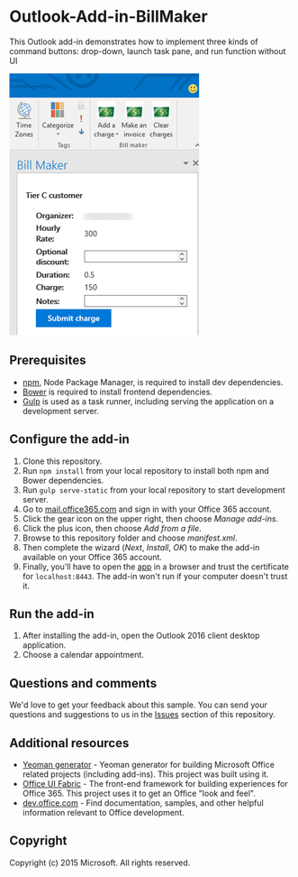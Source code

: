 # Outlook-Add-in-BillMaker
This Outlook add-in demonstrates how to implement three kinds of command buttons: drop-down, launch task pane, and run function without UI

![BillMaker screenshot](images/BillMaker.PNG)

## Prerequisites
* [npm](https://www.npmjs.com/), Node Package Manager, is required to install dev dependencies.
* [Bower](http://bower.io/) is required to install frontend dependencies. 
* [Gulp](http://gulpjs.com/) is used as a task runner, including serving the application on a development server.

## Configure the add-in
1. Clone this repository.
2. Run `npm install` from your local repository to install both npm and Bower dependencies.
3. Run `gulp serve-static` from your local repository to start development server.
4. Go to [mail.office365.com](http://mail.office365.com) and sign in with your Office 365 account.
5. Click the gear icon on the upper right, then choose *Manage add-ins*.
6. Click the plus icon, then choose *Add from a file*.
7. Browse to this repository folder and choose *manifest.xml*.
8. Then complete the wizard (*Next*, *Install*, *OK*) to make the add-in available on your Office 365 account.
9. Finally, you'll have to open the [app](https://localhost:8443/appread/index.html) in a browser and trust the certificate for `localhost:8443`. The add-in won't run if your computer doesn't trust it.

## Run the add-in
1. After installing the add-in, open the Outlook 2016 client desktop application. 
2. Choose a calendar appointment.

## Questions and comments
We'd love to get your feedback about this sample. You can send your questions and suggestions to us in the [Issues](https://github.com/OfficeDev/Outlook-Add-in-RepoReport/issues) section of this repository.

## Additional resources
* [Yeoman generator](https://github.com/OfficeDev/generator-office) - Yeoman generator for building Microsoft Office related projects (including add-ins). This project was built using it.
* [Office UI Fabric](https://github.com/OfficeDev/Office-UI-Fabric/) - The front-end framework for building experiences for Office 365. This project uses it to get an Office "look and feel". 
* [dev.office.com](http://dev.office.com) - Find documentation, samples, and other helpful information relevant to Office development.


## Copyright
Copyright (c) 2015 Microsoft. All rights reserved.

